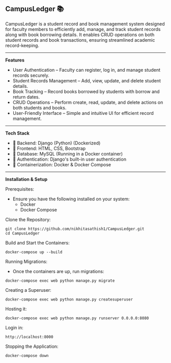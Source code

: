 CampusLedger 📚
-------------------------------------------------------------------------------------------------------------------------------------------------------------------------------------------------------------------------------
CampusLedger is a student record and book management system designed for faculty members to efficiently add, manage, and track student records along with book borrowing details. It enables CRUD operations on both student records and book transactions, ensuring streamlined academic record-keeping.

-------------------------------------------------------------------------------------------------------------------------------------------------------------------------------------------------------------------------------

**Features**
- User Authentication – Faculty can register, log in, and manage student records securely.
- Student Records Management – Add, view, update, and delete student details.
- Book Tracking – Record books borrowed by students with borrow and return dates.
- CRUD Operations – Perform create, read, update, and delete actions on both students and books.
- User-Friendly Interface – Simple and intuitive UI for efficient record management.

-------------------------------------------------------------------------------------------------------------------------------------------------------------------------------------------------------------------------------

**Tech Stack**
- 🔹 Backend: Django (Python) (Dockerized)
- 🔹 Frontend: HTML, CSS, Bootstrap
- 🔹 Database: MySQL (Running in a Docker container)
- 🔹 Authentication: Django's built-in user authentication
- 🔹 Containerization: Docker & Docker Compose



-------------------------------------------------------------------------------------------------------------------------------------------------------------------------------------------------------------------------------

**Installation & Setup**

Prerequisites:
- Ensure you have the following installed on your system:
  - Docker
  - Docker Compose

Clone the Repository:
```
git clone https://github.com/nikhitasathish1/CampusLedger.git
cd CampusLedger
```

Build and Start the Containers:
```
docker-compose up --build
```

Running Migrations:
- Once the containers are up, run migrations:
```
docker-compose exec web python manage.py migrate
```

Creating a Superuser:
```
docker-compose exec web python manage.py createsuperuser
```

Hosting it:
```
docker-compose exec web python manage.py runserver 0.0.0.0:8080
```

Login in:
```
http://localhost:8000
```

Stopping the Application:
```
docker-compose down
```
